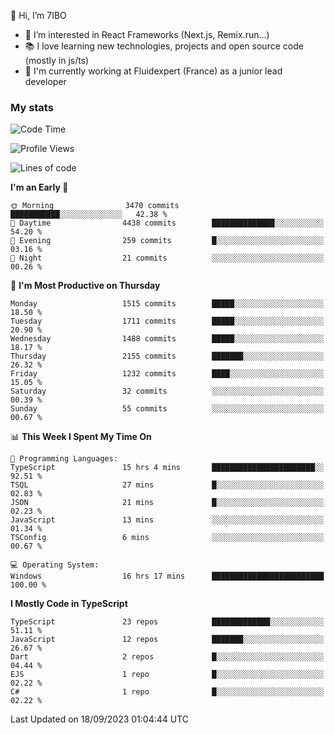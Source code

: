 👋 Hi, I’m 7IBO

- 👀 I’m interested in React Frameworks (Next.js, Remix.run...)
- 📚 I love learning new technologies, projects and open source code (mostly in js/ts)
- 💼 I'm currently working at Fluidexpert (France) as a junior lead developer

### My stats
<!--START_SECTION:waka-->
![Code Time](http://img.shields.io/badge/Code%20Time-173%20hrs%2057%20mins-blue)

![Profile Views](http://img.shields.io/badge/Profile%20Views-0-blue)

![Lines of code](https://img.shields.io/badge/From%20Hello%20World%20I%27ve%20Written-9.1%20million%20lines%20of%20code-blue)

**I'm an Early 🐤** 

```text
🌞 Morning                3470 commits        ███████████░░░░░░░░░░░░░░   42.38 % 
🌆 Daytime                4438 commits        ██████████████░░░░░░░░░░░   54.20 % 
🌃 Evening                259 commits         █░░░░░░░░░░░░░░░░░░░░░░░░   03.16 % 
🌙 Night                  21 commits          ░░░░░░░░░░░░░░░░░░░░░░░░░   00.26 % 
```
📅 **I'm Most Productive on Thursday** 

```text
Monday                   1515 commits        █████░░░░░░░░░░░░░░░░░░░░   18.50 % 
Tuesday                  1711 commits        █████░░░░░░░░░░░░░░░░░░░░   20.90 % 
Wednesday                1488 commits        █████░░░░░░░░░░░░░░░░░░░░   18.17 % 
Thursday                 2155 commits        ███████░░░░░░░░░░░░░░░░░░   26.32 % 
Friday                   1232 commits        ████░░░░░░░░░░░░░░░░░░░░░   15.05 % 
Saturday                 32 commits          ░░░░░░░░░░░░░░░░░░░░░░░░░   00.39 % 
Sunday                   55 commits          ░░░░░░░░░░░░░░░░░░░░░░░░░   00.67 % 
```


📊 **This Week I Spent My Time On** 

```text
💬 Programming Languages: 
TypeScript               15 hrs 4 mins       ███████████████████████░░   92.51 % 
TSQL                     27 mins             █░░░░░░░░░░░░░░░░░░░░░░░░   02.83 % 
JSON                     21 mins             █░░░░░░░░░░░░░░░░░░░░░░░░   02.23 % 
JavaScript               13 mins             ░░░░░░░░░░░░░░░░░░░░░░░░░   01.34 % 
TSConfig                 6 mins              ░░░░░░░░░░░░░░░░░░░░░░░░░   00.67 % 

💻 Operating System: 
Windows                  16 hrs 17 mins      █████████████████████████   100.00 % 
```

**I Mostly Code in TypeScript** 

```text
TypeScript               23 repos            █████████████░░░░░░░░░░░░   51.11 % 
JavaScript               12 repos            ███████░░░░░░░░░░░░░░░░░░   26.67 % 
Dart                     2 repos             █░░░░░░░░░░░░░░░░░░░░░░░░   04.44 % 
EJS                      1 repo              █░░░░░░░░░░░░░░░░░░░░░░░░   02.22 % 
C#                       1 repo              █░░░░░░░░░░░░░░░░░░░░░░░░   02.22 % 
```




 Last Updated on 18/09/2023 01:04:44 UTC
<!--END_SECTION:waka-->
